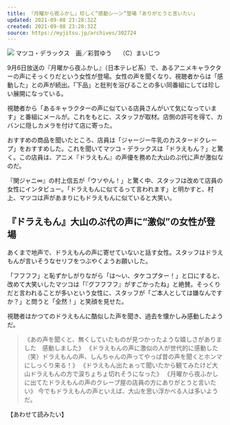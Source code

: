 ```yaml
---
title: 『月曜から夜ふかし』珍しく“感動シーン”登場「ありがとうと言いたい」
updated: 2021-09-08 23:28:32Z
created: 2021-09-08 23:28:32Z
source: https://myjitsu.jp/archives/302724
---
```


![](https://myjitsu.jp/wp-content/uploads/2019/06/matsuko_dx.jpg)
マツコ・デラックス　画／彩賀ゆう　 （C）まいじつ

9月6日放送の『月曜から夜ふかし』（日本テレビ系）で、あるアニメキャラクターの声にそっくりだという女性が登場。女性の声を聞くなり、視聴者からは「感動した」との声が続出。「下品」と批判を浴びることの多い同番組にしては珍しい展開になっている。

視聴者から「あるキャラクターの声に似ている店員さんがいて気になっています」と番組にメールが。これをもとに、スタッフが取材。店側の許可を得て、カバンに隠しカメラを付けて店に寄った。

おすすめの商品を聞いたところ、店員は「ジャージー牛乳のカスタードクレープ」をおすすめした。これを聞いてマツコ・デラックスは「ドラえもん？」と驚く。この店員は、アニメ『ドラえもん』の声優を務めた大山のぶ代に声が激似なのだ。

『関ジャニ∞』の村上信五が「ウソやん！」と驚く中、スタッフは改めて店員の女性にインタビュー。「ドラえもんに似てるって言われます」と明かすと、村上、マツコは声があまりにもドラえもんに似ていると大笑い。

## 『ドラえもん』大山のぶ代の声に“激似”の女性が登場

あくまで地声で、ドラえもんの声に寄せていないと話す女性。スタッフはドラえもんが言いそうなセリフをつぶやくようお願いした。

「フフフフ」と恥ずかしがりながら「は～い、タケコプター！」と口にすると、改めて大笑いしたマツコは「『グフフフフ』がすごかったね」と絶賛。そっくりだと言われることが多いという女性に、スタッフが「ご本人としては嫌なんですか？」と問うと「全然！」と笑顔を見せた。

視聴者はかつてのドラえもんに酷似した声を聞き、過去を懐かしみ感動したようだ。
> 《あの声を聞くと、無くしていたものが見つかったような嬉しさがありました　感動しました》
> 《ドラえもんの声に激似の人が世代的に感動した（笑）ドラえもんの声、しんちゃんの声ってやっぱ昔の声を聞くとホンマにしっくり来る！》
> 《ドラえもん出たぁって聞いたから観てみたけど大山ドラえもんの方で涙ちょちょ切れそうになった》
> 《月曜から夜ふかしに出てたドラえもんの声のクレープ屋の店員の方にありがとうと言いたい》
今でもドラえもんの声といえば、大山を思い浮かべる人は多いようだ。

【あわせて読みたい】
